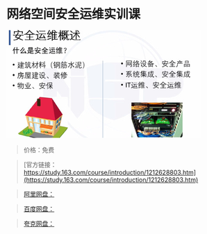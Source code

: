 # 网络空间安全运维实训课

![img](../../../assets/study163/free/568c2b814fb94bd892fdede72b4591b8.jpg)

> 价格：免费

> [官方链接：https://study.163.com/course/introduction/1212628803.htm](https://study.163.com/course/introduction/1212628803.htm)

> [阿里网盘：]()

> [百度网盘：]()

> [夸克网盘：]()
